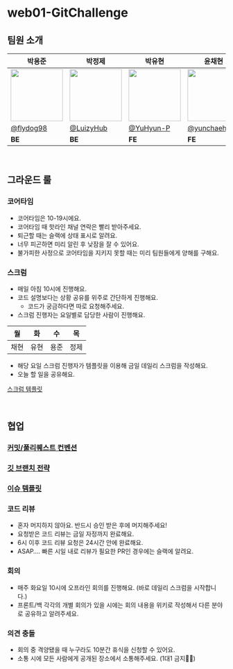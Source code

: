 # web01-GitChallenge
## 팀원 소개

| 박용준 | 박정제 | 박유현 | 윤채현 |
| --- | --- | --- | --- |
|     <img width="120px" src="https://avatars.githubusercontent.com/u/50614833?v=4">  |  <img width="120px" src="https://avatars.githubusercontent.com/u/104267255?v=4"> |  <img width="120px" src="https://avatars.githubusercontent.com/u/96400112?v=4"> |  <img width="120px" src="https://avatars.githubusercontent.com/u/79246447?v=4">    |
| [@flydog98](https://github.com/flydog98) |  [@LuizyHub](https://github.com/LuizyHub) |  [@YuHyun-P](https://github.com/YuHyun-P) |  [@yunchaehyun](https://github.com/yunchaehyun) |
| **BE** | **BE** | **FE** | **FE** |

<br/>


## 그라운드 룰
### 코어타임

- 코어타임은 10-19시에요.
- 코어타임 때 핫라인 채널 연락은 빨리 받아주세요.
- 퇴근할 때는 슬랙에 상태 표시로 알려요.
- 너무 피곤하면 미리 알린 후 낮잠을 잘 수 있어요.
- 불가피한 사정으로 코어타임을 지키지 못할 때는 미리 팀원들에게 양해를 구해요.

### 스크럼

- 매일 아침 10시에 진행해요.
- 코드 설명보다는 상황 공유를 위주로 간단하게 진행해요.
    - 코드가 궁금하다면 따로 요청해주세요.
- 스크럼 진행자는 요일별로 담당한 사람이 진행해요.

| 월 | 화 | 수 | 목 |
| --- | --- | --- | --- |
| 채현 | 유현 | 용준 | 정제 |
- 해당 요일 스크럼 진행자가 템플릿을 이용해 금일 데일리 스크럼을 작성해요.
- 오늘 할 일을 공유해요.

[스크럼 템플릿](https://www.notion.so/1-ce7876edf50b410a80d67c3259215bde?pvs=21)

<br/>

## 협업

### [커밋/풀리퀘스트 컨벤션](https://bow-snail-89d.notion.site/Convention-c4d530190f684a2d83c0d9d529faa82f?pvs=4)
### [깃 브랜치 전략](https://bow-snail-89d.notion.site/Git-Branch-3f1ed688a27540838885f547d8984867?pvs=4)
### [이슈 템플릿](https://bow-snail-89d.notion.site/Issue-Template-fe916e8494374cac89ae14fe3395f3dd?pvs=4)

### 코드 리뷰

- 혼자 머지하지 않아요. 반드시 승인 받은 후에 머지해주세요!
- 요청받은 코드 리뷰는 금일 자정까지 완료해요.
- 6시 이후 코드 리뷰 요청은 24시간 안에 완료해요.
- ASAP…. 빠른 시일 내로 리뷰가 필요한 PR인 경우에는 슬랙에 알려요.

### 회의

- 매주 화요일 10시에 오프라인 회의를 진행해요. (바로 데일리 스크럼을 시작합니다.)
- 프론트/백 각각의 개별 회의가 있을 시에는 회의 내용을 위키로 작성해서 다른 분야로 공유하고 알려주세요.

### 의견 충돌

- 회의 중 격양됐을 때 누구라도 10분간 휴식을 신청할 수 있어요.
- 소통 시에 모든 사람에게 공개된 장소에서 소통해주세요. (1대1 금지🙅‍♀️)
